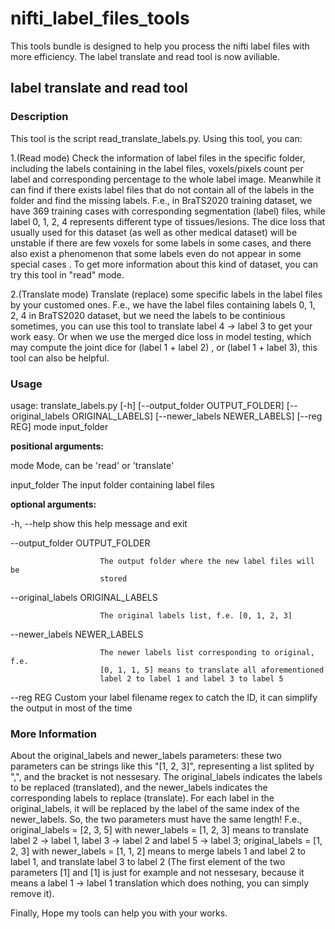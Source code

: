 # nifti_label_files_tools
This tools bundle is designed to help you process the nifti label files with more efficiency. The label translate and read tool is now aviliable.

## label translate and read tool
### Description
This tool is the script read_translate_labels.py. Using this tool, you can:

1.(Read mode) Check the information of label files in the specific folder, including the labels containing in the label files, voxels/pixels count per label and corresponding percentage to the whole label image. Meanwhile it can find if there exists label files that do not contain all of the labels in the folder and find the missing labels. F.e., in BraTS2020 training dataset, we have 369 training cases with corresponding segmentation (label) files, while label 0, 1, 2, 4 represents different type of tissues/lesions. The dice loss that usually used for this dataset (as well as other medical dataset) will be unstable if there are few voxels for some labels in some cases, and there also exist a phenomenon that some labels even do not appear in some special cases . To get more information about this kind of dataset, you can try this tool in "read" mode.

2.(Translate mode) Translate (replace) some specific labels in the label files by your customed ones. F.e., we have the label files containing labels 0, 1, 2, 4 in BraTS2020 dataset, but we need the labels to be continious sometimes, you can use this tool to translate label 4 -> label 3 to get your work easy. Or when we use the merged dice loss in model testing, which may compute the joint dice for (label 1 + label 2) , or (label 1 + label 3), this tool can also be helpful.

### Usage
usage: translate_labels.py [-h] [--output_folder OUTPUT_FOLDER]
                           [--original_labels ORIGINAL_LABELS]
                           [--newer_labels NEWER_LABELS] [--reg REG]
                           mode input_folder

**positional arguments:**

  mode                  Mode, can be 'read' or 'translate'
  
  input_folder          The input folder containing label files

**optional arguments:**

  -h, --help            show this help message and exit
  
  --output_folder OUTPUT_FOLDER
  
                        The output folder where the new label files will be
                        stored
                        
  --original_labels ORIGINAL_LABELS
  
                        The original labels list, f.e. [0, 1, 2, 3]
                        
  --newer_labels NEWER_LABELS
  
                        The newer labels list corresponding to original, f.e.
                        [0, 1, 1, 5] means to translate all aforementioned
                        label 2 to label 1 and label 3 to label 5
                        
  --reg REG             Custom your label filename regex to catch the ID, it
                        can simplify the output in most of the time
                        

### More Information
About the original_labels and newer_labels parameters: these two parameters can be strings like this "[1, 2, 3]", representing a list splited by ",", and the bracket is not nessesary.
The original_labels indicates the labels to be replaced (translated), and the newer_labels indicates the corresponding labels to replace (translate). For each label in the original_labels, it will be replaced by the label of the same index of the newer_labels. So, the two parameters must have the same length!
F.e., original_labels = [2, 3, 5] with newer_labels = [1, 2, 3] means to translate label 2 -> label 1, label 3 -> label 2 and label 5 -> label 3; original_labels = [1, 2, 3] with newer_labels = [1, 1, 2] means to merge labels 1 and label 2 to label 1, and translate label 3 to label 2 (The first element of the two parameters [1] and [1] is just for example and not nessesary, because it means a label 1 -> label 1 translation which does nothing, you can simply remove it).

Finally, Hope my tools can help you with your works.
